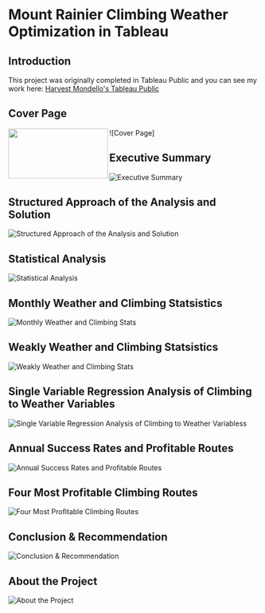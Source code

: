 # Mount Rainier Climbing Weather Optimization in Tableau

## Introduction

This project was originally completed in Tableau Public and you can see my work here: 
<a href="https://public.tableau.com/app/profile/harvest.mondello/viz/MountRainierStatisticalAnalysis/0CoverPage"> Harvest Mondello's Tableau Public</a>

## Cover Page
![Cover Page]<img align="left" width="200" height="100" src="[http://www.fillmurray.com/100/100](https://github.com/HarvestMondello/Mount-Rainier-Climbing-Weather-Optimization/blob/main/assets/Mount%20Rainier%20Statistical%20Analysis_1.jpg)">

## Executive Summary
![Executive Summary](https://github.com/HarvestMondello/Mount-Rainier-Climbing-Weather-Optimization/blob/main/assets/Mount%20Rainier%20Statistical%20Analysis_2.jpg)

## Structured Approach of the Analysis and Solution
![Structured Approach of the Analysis and Solution](https://github.com/HarvestMondello/Mount-Rainier-Climbing-Weather-Optimization/blob/main/assets/Mount%20Rainier%20Statistical%20Analysis_3.jpg)

## Statistical Analysis
![Statistical Analysis](https://github.com/HarvestMondello/Mount-Rainier-Climbing-Weather-Optimization/blob/main/assets/Mount%20Rainier%20Statistical%20Analysis_4.jpg)

## Monthly Weather and Climbing Statsistics
![Monthly Weather and Climbing Stats](https://github.com/HarvestMondello/Mount-Rainier-Climbing-Weather-Optimization/blob/main/assets/Mount%20Rainier%20Statistical%20Analysis_5.jpg)

## Weakly Weather and Climbing Statsistics
![Weakly Weather and Climbing Stats](https://github.com/HarvestMondello/Mount-Rainier-Climbing-Weather-Optimization/blob/main/assets/Mount%20Rainier%20Statistical%20Analysis_6.jpg)

## Single Variable Regression Analysis of Climbing to Weather Variables
![Single Variable Regression Analysis of Climbing to Weather Variabless](https://github.com/HarvestMondello/Mount-Rainier-Climbing-Weather-Optimization/blob/main/assets/Mount%20Rainier%20Statistical%20Analysis_7.jpg)

## Annual Success Rates and Profitable Routes
![Annual Success Rates and Profitable Routes](https://github.com/HarvestMondello/Mount-Rainier-Climbing-Weather-Optimization/blob/main/assets/Mount%20Rainier%20Statistical%20Analysis_8.jpg)

## Four Most Profitable Climbing Routes
![Four Most Profitable Climbing Routes](https://github.com/HarvestMondello/Mount-Rainier-Climbing-Weather-Optimization/blob/main/assets/Mount%20Rainier%20Statistical%20Analysis_9.jpg)

## Conclusion & Recommendation
![Conclusion & Recommendation](https://github.com/HarvestMondello/Mount-Rainier-Climbing-Weather-Optimization/blob/main/assets/Mount%20Rainier%20Statistical%20Analysis_10.jpg)

## About the Project
![About the Project](https://github.com/HarvestMondello/Mount-Rainier-Climbing-Weather-Optimization/blob/main/assets/Mount%20Rainier%20Statistical%20Analysis_11.jpg)





